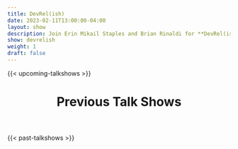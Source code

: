 ```yaml
---
title: DevRel(ish)
date: 2023-02-11T13:00:00-04:00
layout: show
description: Join Erin Mikail Staples and Brian Rinaldi for **DevRel(ish)**, a live talk show that discusses developer relations (aka DevRel) and DevRel adjacent careers, including interviews with DevRel professionals, discussion of hot topics and tips for your being or becoming a DevRel.
show: devrelish
weight: 1
draft: false
---
```


{{< upcoming-talkshows >}}

  <div class="mb-20">
    <header class="container px-6 pt-5 mx-auto">
      <h1 class="mb-2 text-5xl font-bold">Previous Talk Shows</h1>
    </header>
  </div>
{{< past-talkshows >}}